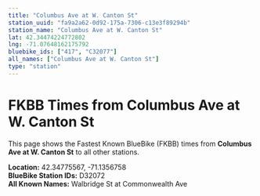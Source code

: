 ```yaml
---
title: "Columbus Ave at W. Canton St"
station_uuid: "fa9a2a62-0d92-175a-7306-c13e3f89294b"
station_name: "Columbus Ave at W. Canton St"
lat: 42.34474224772802
lng: -71.07648162175792
bluebike_ids: ["417", "C32077"]
all_names: ["Columbus Ave at W. Canton St"]
type: "station"
---
```


# FKBB Times from Columbus Ave at W. Canton St

This page shows the Fastest Known BlueBike (FKBB) times from **Columbus Ave at W. Canton St** to all other stations.

**Location:** 42.34775567, -71.1356758  
**BlueBike Station IDs:** D32072  
**All Known Names:** Walbridge St at Commonwealth Ave


